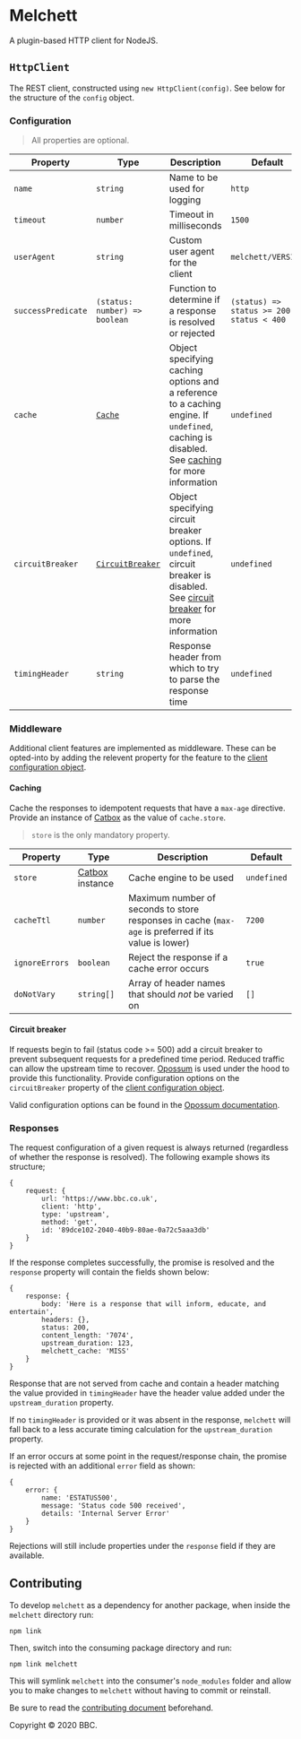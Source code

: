 # Melchett

A plugin-based HTTP client for NodeJS.

## `HttpClient`
The REST client, constructed using `new HttpClient(config)`. See below for the structure of the `config` object.

### Configuration
> All properties are optional.

Property | Type | Description | Default
---|---|---|---
`name` | `string` | Name to be used for logging | `http`
`timeout` | `number` | Timeout in milliseconds | `1500`
`userAgent` | `string` | Custom user agent for the client | `melchett/VERSION`
`successPredicate` | `(status: number) => boolean` | Function to determine if a response is resolved or rejected | `(status) => status >= 200 && status < 400`
`cache` | [`Cache`](#caching) | Object specifying caching options and a reference to a caching engine. If `undefined`, caching is disabled. See [caching](#caching) for more information | `undefined`
`circuitBreaker` | [`CircuitBreaker`](#circuit-breaker) | Object specifying circuit breaker options. If `undefined`, circuit breaker is disabled. See [circuit breaker](#circuit-breaker) for more information | `undefined`
`timingHeader` | `string` | Response header from which to try to parse the response time | `undefined`

### Middleware
Additional client features are implemented as middleware. These can be opted-into by adding the relevent property for the feature to the [client configuration object](#configuration).

#### Caching
Cache the responses to idempotent requests that have a `max-age` directive. Provide an instance of [Catbox](https://github.com/hapijs/catbox#readme) as the value of `cache.store`.

> `store` is the only mandatory property.

Property | Type | Description | Default
---|---|---|---
`store` | [Catbox](https://github.com/hapijs/catbox#readme) instance | Cache engine to be used | `undefined`
`cacheTtl` | `number` | Maximum number of seconds to store responses in cache (`max-age` is preferred if its value is lower) | `7200`
`ignoreErrors` | `boolean` | Reject the response if a cache error occurs | `true`
`doNotVary` | `string[]` | Array of header names that should _not_ be varied on |  `[]`

#### Circuit breaker
If requests begin to fail (status code >= 500) add a circuit breaker to prevent subsequent requests for a predefined time period. Reduced traffic can allow the upstream time to recover. [Opossum](https://github.com/nodeshift/opossum) is used under the hood to provide this functionality. Provide configuration options on the `circuitBreaker` property of the [client configuration object](#configuration).

Valid configuration options can be found in the [Opossum documentation](https://nodeshift.dev/opossum/#circuitbreaker).

### Responses
The request configuration of a given request is always returned (regardless of whether the response is resolved). The following example shows its structure;
```
{
    request: {
        url: 'https://www.bbc.co.uk',
        client: 'http',
        type: 'upstream',
        method: 'get',
        id: '89dce102-2040-40b9-80ae-0a72c5aaa3db'
    }
}
```

If the response completes successfully, the promise is resolved and the `response` property will contain the fields shown below:
```
{
    response: {
        body: 'Here is a response that will inform, educate, and entertain',
        headers: {},
        status: 200,
        content_length: '7074',
        upstream_duration: 123,
        melchett_cache: 'MISS'
    }
}
```

Response that are not served from cache and contain a header matching the value provided in `timingHeader` have the header value added under the `upstream_duration` property.

If no `timingHeader` is provided or it was absent in the response, `melchett` will fall back to a less accurate timing calculation for the `upstream_duration` property.

If an error occurs at some point in the request/response chain, the promise is rejected with an additional `error` field as shown:
```
{
    error: {
        name: 'ESTATUS500',
        message: 'Status code 500 received',
        details: 'Internal Server Error'
    }
}
```

Rejections will still include properties under the `response` field if they are available.

## Contributing
To develop `melchett` as a dependency for another package, when inside the `melchett` directory run:
```
npm link
```

Then, switch into the consuming package directory and run:
```
npm link melchett
```

This will symlink `melchett` into the consumer's `node_modules` folder and allow you to make changes to `melchett` without having to commit or reinstall.

Be sure to read the [contributing document](./CONTRIBUTING.md) beforehand.

Copyright © 2020 BBC.
